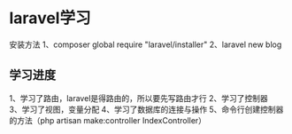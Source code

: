 # laravel学习
安装方法
1、composer global require "laravel/installer"
2、laravel new blog

## 学习进度
1、学习了路由，laravel是得路由的，所以要先写路由才行 
2、学习了控制器  
3、学习了视图，变量分配
4、学习了数据库的连接与操作
5、命令行创建控制器的方法（php artisan  make:controller IndexController）